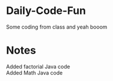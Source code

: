# Daily-Code-Fun
Some coding from class and yeah booom  <br />

# Notes <br />
Added factorial Java code <br />
Added Math Java code <br />
